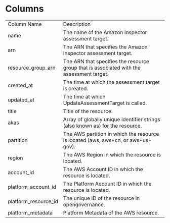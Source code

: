 # Columns  

<table>
	<tr><td>Column Name</td><td>Description</td></tr>
	<tr><td>name</td><td>The name of the Amazon Inspector assessment target.</td></tr>
	<tr><td>arn</td><td>The ARN that specifies the Amazon Inspector assessment target.</td></tr>
	<tr><td>resource_group_arn</td><td>The ARN that specifies the resource group that is associated with the assessment target.</td></tr>
	<tr><td>created_at</td><td>The time at which the assessment target is created.</td></tr>
	<tr><td>updated_at</td><td>The time at which UpdateAssessmentTarget is called.</td></tr>
	<tr><td>title</td><td>Title of the resource.</td></tr>
	<tr><td>akas</td><td>Array of globally unique identifier strings (also known as) for the resource.</td></tr>
	<tr><td>partition</td><td>The AWS partition in which the resource is located (aws, aws-cn, or aws-us-gov).</td></tr>
	<tr><td>region</td><td>The AWS Region in which the resource is located.</td></tr>
	<tr><td>account_id</td><td>The AWS Account ID in which the resource is located.</td></tr>
	<tr><td>platform_account_id</td><td>The Platform Account ID in which the resource is located.</td></tr>
	<tr><td>platform_resource_id</td><td>The unique ID of the resource in opengovernance.</td></tr>
	<tr><td>platform_metadata</td><td>Platform Metadata of the AWS resource.</td></tr>
</table>